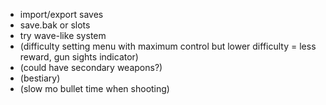 - import/export saves
- save.bak or slots
- try wave-like system
- (difficulty setting menu with maximum control but lower difficulty = less reward, gun sights indicator)
- (could have secondary weapons?)
- (bestiary)
- (slow mo bullet time when shooting)
